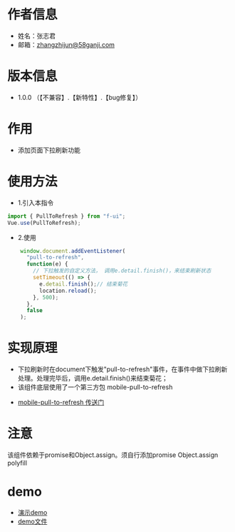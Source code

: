 # 作者信息
* 姓名：张志君
* 邮箱：zhangzhijun@58ganji.com

# 版本信息
* 1.0.0 （【不兼容】.【新特性】.【bug修复】）

# 作用
* 添加页面下拉刷新功能

# 使用方法
* 1.引入本指令

```javascript
import { PullToRefresh } from "f-ui";
Vue.use(PullToRefresh);
```

* 2.使用
```javascript
    window.document.addEventListener(
      "pull-to-refresh",
      function(e) {
        // 下拉触发的自定义方法， 调用e.detail.finish()，来结束刷新状态
        setTimeout(() => {
          e.detail.finish();// 结束菊花
          location.reload();
        }, 500);
      },
      false
    );
```

# 实现原理
* 下拉刷新时在document下触发"pull-to-refresh"事件，在事件中做下拉刷新处理。处理完毕后，调用e.detail.finish()来结束菊花；
* 该组件底层使用了一个第三方包 mobile-pull-to-refresh
- [mobile-pull-to-refresh 传送门](https://www.npmjs.com/package/mobile-pull-to-refresh)

# 注意
该组件依赖于promise和Object.assign。须自行添加promise Object.assign polyfill

# demo
- [演示demo](http://fangfe.58v5.cn/f-ui/demo/index.html#/pull-to-refresh)
- [demo文件](http://gitlab.58corp.com/fangfe/f-ui/blob/master/src/pull-to-refresh/demo/Demo.vue)